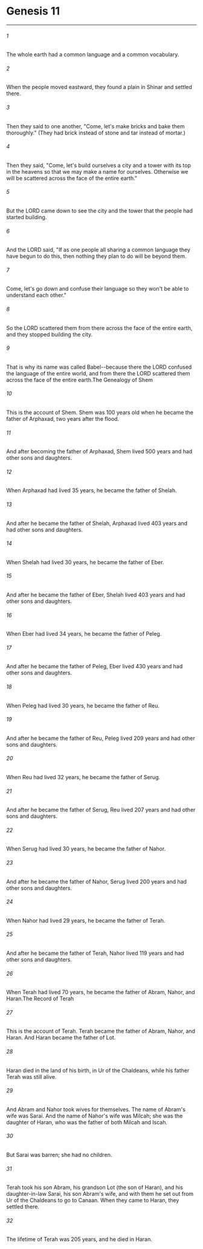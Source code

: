 # Genesis 11
***



###### 1 
The whole earth had a common language and a common vocabulary. 

###### 2 
When the people moved eastward, they found a plain in Shinar and settled there. 

###### 3 
Then they said to one another, "Come, let's make bricks and bake them thoroughly." (They had brick instead of stone and tar instead of mortar.) 

###### 4 
Then they said, "Come, let's build ourselves a city and a tower with its top in the heavens so that we may make a name for ourselves. Otherwise we will be scattered across the face of the entire earth." 

###### 5 
But the LORD came down to see the city and the tower that the people had started building. 

###### 6 
And the LORD said, "If as one people all sharing a common language they have begun to do this, then nothing they plan to do will be beyond them. 

###### 7 
Come, let's go down and confuse their language so they won't be able to understand each other." 

###### 8 
So the LORD scattered them from there across the face of the entire earth, and they stopped building the city. 

###### 9 
That is why its name was called Babel--because there the LORD confused the language of the entire world, and from there the LORD scattered them across the face of the entire earth.The Genealogy of Shem 

###### 10 
This is the account of Shem. Shem was 100 years old when he became the father of Arphaxad, two years after the flood. 

###### 11 
And after becoming the father of Arphaxad, Shem lived 500 years and had other sons and daughters. 

###### 12 
When Arphaxad had lived 35 years, he became the father of Shelah. 

###### 13 
And after he became the father of Shelah, Arphaxad lived 403 years and had other sons and daughters. 

###### 14 
When Shelah had lived 30 years, he became the father of Eber. 

###### 15 
And after he became the father of Eber, Shelah lived 403 years and had other sons and daughters. 

###### 16 
When Eber had lived 34 years, he became the father of Peleg. 

###### 17 
And after he became the father of Peleg, Eber lived 430 years and had other sons and daughters. 

###### 18 
When Peleg had lived 30 years, he became the father of Reu. 

###### 19 
And after he became the father of Reu, Peleg lived 209 years and had other sons and daughters. 

###### 20 
When Reu had lived 32 years, he became the father of Serug. 

###### 21 
And after he became the father of Serug, Reu lived 207 years and had other sons and daughters. 

###### 22 
When Serug had lived 30 years, he became the father of Nahor. 

###### 23 
And after he became the father of Nahor, Serug lived 200 years and had other sons and daughters. 

###### 24 
When Nahor had lived 29 years, he became the father of Terah. 

###### 25 
And after he became the father of Terah, Nahor lived 119 years and had other sons and daughters. 

###### 26 
When Terah had lived 70 years, he became the father of Abram, Nahor, and Haran.The Record of Terah 

###### 27 
This is the account of Terah. Terah became the father of Abram, Nahor, and Haran. And Haran became the father of Lot. 

###### 28 
Haran died in the land of his birth, in Ur of the Chaldeans, while his father Terah was still alive. 

###### 29 
And Abram and Nahor took wives for themselves. The name of Abram's wife was Sarai. And the name of Nahor's wife was Milcah; she was the daughter of Haran, who was the father of both Milcah and Iscah. 

###### 30 
But Sarai was barren; she had no children. 

###### 31 
Terah took his son Abram, his grandson Lot (the son of Haran), and his daughter-in-law Sarai, his son Abram's wife, and with them he set out from Ur of the Chaldeans to go to Canaan. When they came to Haran, they settled there. 

###### 32 
The lifetime of Terah was 205 years, and he died in Haran.
